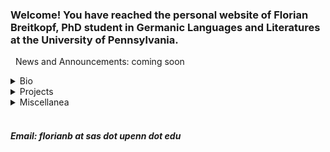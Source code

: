 ### Welcome! You have reached the personal website of Florian Breitkopf, PhD student in Germanic Languages and Literatures at the University of Pennsylvania. 
&nbsp;
News and Announcements: coming soon
&nbsp;


<details>
<summary>Bio</summary>

I work on the intersections of literature and visual art around 1800. 

</details>

<details>
<summary>Projects</summary>

coming soon

</details>

<details>
<summary>Miscellanea</summary>

coming soon

</details>
&nbsp;
&nbsp;

##### Email: florianb at sas dot upenn dot edu

